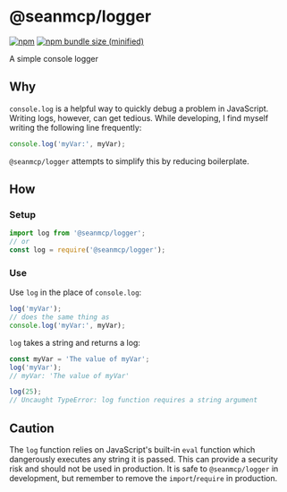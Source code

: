 # @seanmcp/logger

[![npm](https://img.shields.io/npm/v/npm.svg)](https://github.com/seanmcp/logger)
[![npm bundle size (minified)](https://img.shields.io/bundlephobia/min/react.svg)](https://github.com/seanmcp/logger)

A simple console logger

## Why

`console.log` is a helpful way to quickly debug a problem in JavaScript. Writing logs, however, can get tedious. While developing, I find myself writing the following line frequently:

```js
console.log('myVar:', myVar);
```

`@seanmcp/logger` attempts to simplify this by reducing boilerplate.

## How

### Setup

```js
import log from '@seanmcp/logger';
// or
const log = require('@seanmcp/logger');
```

### Use

Use `log` in the place of `console.log`:

```js
log('myVar');
// does the same thing as
console.log('myVar:', myVar);
```

`log` takes a string and returns a log:

```js
const myVar = 'The value of myVar';
log('myVar');
// myVar: 'The value of myVar'

log(25);
// Uncaught TypeError: log function requires a string argument
```

## Caution

The `log` function relies on JavaScript's built-in `eval` function which dangerously executes any string it is passed. This can provide a security risk and should not be used in production. It is safe to `@seanmcp/logger` in development, but remember to remove the `import`/`require` in production.
